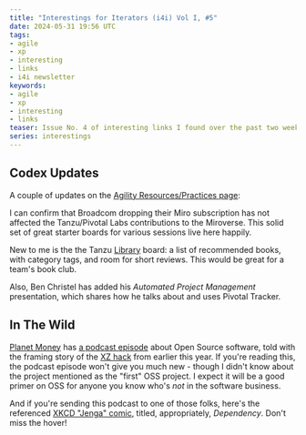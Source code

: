 ```yaml
---
title: "Interestings for Iterators (i4i) Vol I, #5"
date: 2024-05-31 19:56 UTC
tags:
- agile
- xp
- interesting
- links
- i4i newsletter
keywords:
- agile
- xp
- interesting
- links
teaser: Issue No. 4 of interesting links I found over the past two weeks
series: interestings
---
```


[practices]: https://alumni-codex.github.io/agility-resources/practices/
[lib]: https://miro.com/app/board/uXjVKAuy0VM=/
[planet]: https://www.npr.org/sections/money/
[hack]: https://www.npr.org/2024/05/17/1197959102/open-source-xz-hack
[xz]: https://tidelift.com/resources/xz-backdoor-hack
[xkcd]: https://xkcd.com/2347/

## Codex Updates

A couple of updates on the [Agility Resources/Practices page][practices]:

I can confirm that Broadcom dropping their Miro subscription has not affected the Tanzu/Pivotal Labs contributions to the Miroverse. This solid set of great starter boards for various sessions live here happily.

New to me is the the Tanzu [Library][lib] board: a list of recommended books, with category tags, and room for short reviews. This would be great for a team's book club.

Also, Ben Christel has added his _Automated Project Management_ presentation, which shares how he talks about and uses Pivotal Tracker.

## In The Wild

[Planet Money][planet] has [a podcast episode][hack] about Open Source software, told with the framing story of the [XZ hack][xz] from earlier this year. If you're reading this, the podcast episode won't give you much new - though I didn't know about the project mentioned as the "first" OSS project. I expect it will be a good primer on OSS for anyone you know who's _not_ in the software business.

And if you're sending this podcast to one of those folks, here's the referenced [XKCD "Jenga" comic][xkcd], titled, appropriately, _Dependency_. Don't miss the hover!
